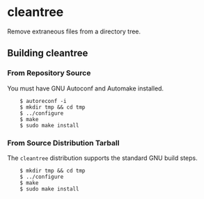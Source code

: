 cleantree
=========

Remove extraneous files from a directory tree.


Building cleantree
------------------

### From Repository Source

You must have GNU Autoconf and Automake installed.

        $ autoreconf -i
        $ mkdir tmp && cd tmp
        $ ../configure
        $ make
        $ sudo make install

### From Source Distribution Tarball

The `cleantree` distribution supports the standard GNU build steps.

        $ mkdir tmp && cd tmp
        $ ../configure
        $ make
        $ sudo make install

